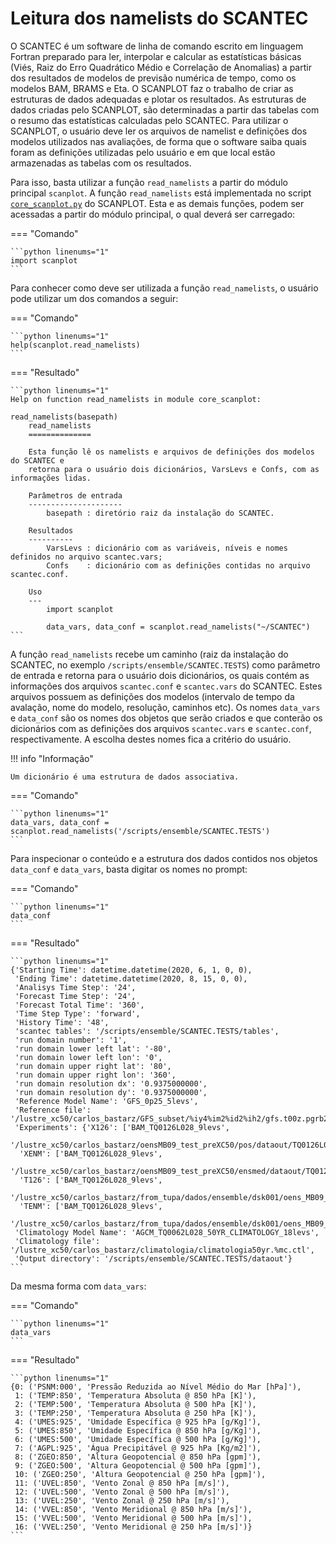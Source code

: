 # Leitura dos namelists do SCANTEC

O SCANTEC é um software de linha de comando escrito em linguagem Fortran preparado para ler, interpolar e calcular as estatísticas básicas (Viés, Raiz do Erro Quadrático Médio e Correlação de Anomalias) a partir dos resultados de modelos de previsão numérica de tempo, como os modelos BAM, BRAMS e Eta. O SCANPLOT faz o trabalho de criar as estruturas de dados adequadas e plotar os resultados. As estruturas de dados criadas pelo SCANPLOT, são determinadas a partir das tabelas com o resumo das estatísticas calculadas pelo SCANTEC. Para utilizar o SCANPLOT, o usuário deve ler os arquivos de namelist e definições dos modelos utilizados nas avaliações, de forma que o software saiba quais foram as definições utilizadas pelo usuário e em que local estão armazenadas as tabelas com os resultados.

Para isso, basta utilizar a função `read_namelists` a partir do módulo principal `scanplot`. A função `read_namelists` está implementada no script [`core_scanplot.py`](https://github.com/GAM-DIMNT-CPTEC/SCANPLOT/blob/master/core_scanplot.py) do SCANPLOT. Esta e as demais funções, podem ser acessadas a partir do módulo principal, o qual deverá ser carregado:


=== "Comando"

    ```python linenums="1"
    import scanplot
    ```

Para conhecer como deve ser utilizada a função `read_namelists`, o usuário pode utilizar um dos comandos a seguir:

=== "Comando"

    ```python linenums="1"
    help(scanplot.read_namelists)
    ```

=== "Resultado"

    ```python linenums="1"
    Help on function read_namelists in module core_scanplot:
    
    read_namelists(basepath)
        read_namelists
        ==============
        
        Esta função lê os namelists e arquivos de definições dos modelos do SCANTEC e
        retorna para o usuário dois dicionários, VarsLevs e Confs, com as informações lidas.
        
        Parâmetros de entrada
        ---------------------
            basepath : diretório raiz da instalação do SCANTEC.
            
        Resultados
        ----------
            VarsLevs : dicionário com as variáveis, níveis e nomes definidos no arquivo scantec.vars;
            Confs    : dicionário com as definições contidas no arquivo scantec.conf.
        
        Uso
        ---
            import scanplot
            
            data_vars, data_conf = scanplot.read_namelists("~/SCANTEC")
    ```


A função `read_namelists` recebe um caminho (raiz da instalação do SCANTEC, no exemplo `/scripts/ensemble/SCANTEC.TESTS`) como parâmetro de entrada e retorna para o usuário dois dicionários, os quais contém as informações dos arquivos `scantec.conf` e `scantec.vars` do SCANTEC. Estes arquivos possuem as definições dos modelos (intervalo de tempo da avalação, nome do modelo, resolução, caminhos etc). Os nomes `data_vars` e `data_conf` são os nomes dos objetos que serão criados e que conterão os dicionários com as definições dos arquivos `scantec.vars` e `scantec.conf`, respectivamente. A escolha destes nomes fica a critério do usuário.

!!! info "Informação"

    Um dicionário é uma estrutura de dados associativa.


=== "Comando"

    ```python linenums="1"
    data_vars, data_conf = scanplot.read_namelists('/scripts/ensemble/SCANTEC.TESTS')
    ```

Para inspecionar o conteúdo e a estrutura dos dados contidos nos objetos `data_conf` e `data_vars`, basta digitar os nomes no prompt:

=== "Comando"

    ```python linenums="1"
    data_conf
    ```

=== "Resultado"

    ```python linenums="1"
    {'Starting Time': datetime.datetime(2020, 6, 1, 0, 0),
     'Ending Time': datetime.datetime(2020, 8, 15, 0, 0),
     'Analisys Time Step': '24',
     'Forecast Time Step': '24',
     'Forecast Total Time': '360',
     'Time Step Type': 'forward',
     'History Time': '48',
     'scantec tables': '/scripts/ensemble/SCANTEC.TESTS/tables',
     'run domain number': '1',
     'run domain lower left lat': '-80',
     'run domain lower left lon': '0',
     'run domain upper right lat': '80',
     'run domain upper right lon': '360',
     'run domain resolution dx': '0.9375000000',
     'run domain resolution dy': '0.9375000000',
     'Reference Model Name': 'GFS_0p25_5levs',
     'Reference file': '/lustre_xc50/carlos_bastarz/GFS_subset/%iy4%im2%id2%ih2/gfs.t00z.pgrb2.0p25.f000.%iy4%im2%id2%ih2.ctl',
     'Experiments': {'X126': ['BAM_TQ0126L028_9levs',
       '/lustre_xc50/carlos_bastarz/oensMB09_test_preXC50/pos/dataout/TQ0126L028/%iy4%im2%id2%ih2/NMC/GPOSNMC%iy4%im2%id2%ih2%fy4%fm2%fd2%fh2P.fct.TQ0126L028.ctl'],
      'XENM': ['BAM_TQ0126L028_9levs',
       '/lustre_xc50/carlos_bastarz/oensMB09_test_preXC50/ensmed/dataout/TQ0126L028/%iy4%im2%id2%ih2/GPOSENM%iy4%im2%id2%ih2%fy4%fm2%fd2%fh2P.fct.TQ0126L028.ctl'],
      'T126': ['BAM_TQ0126L028_9levs',
       '/lustre_xc50/carlos_bastarz/from_tupa/dados/ensemble/dsk001/oens_MB09_tupa/pos/dataout/TQ0126L028/%iy4%im2%id2%ih2/NMC/GPOSNMC%iy4%im2%id2%ih2%fy4%fm2%fd2%fh2P.fct.TQ0126L028.ctl'],
      'TENM': ['BAM_TQ0126L028_9levs',
       '/lustre_xc50/carlos_bastarz/from_tupa/dados/ensemble/dsk001/oens_MB09_tupa/ensmed/dataout/TQ0126L028/%iy4%im2%id2%ih2/GPOSENM%iy4%im2%id2%ih2%fy4%fm2%fd2%fh2P.fct.TQ0126L028.ctl']},
     'Climatology Model Name': 'AGCM_TQ0062L028_50YR_CLIMATOLOGY_18levs',
     'Climatology file': '/lustre_xc50/carlos_bastarz/climatologia/climatologia50yr.%mc.ctl',
     'Output directory': '/scripts/ensemble/SCANTEC.TESTS/dataout'}
    ```

Da mesma forma com `data_vars`:

=== "Comando"

    ```python linenums="1"
    data_vars
    ```

=== "Resultado"

    ```python linenums="1"
    {0: ('PSNM:000', 'Pressão Reduzida ao Nível Médio do Mar [hPa]'),
     1: ('TEMP:850', 'Temperatura Absoluta @ 850 hPa [K]'),
     2: ('TEMP:500', 'Temperatura Absoluta @ 500 hPa [K]'),
     3: ('TEMP:250', 'Temperatura Absoluta @ 250 hPa [K]'),
     4: ('UMES:925', 'Umidade Específica @ 925 hPa [g/Kg]'),
     5: ('UMES:850', 'Umidade Específica @ 850 hPa [g/Kg]'),
     6: ('UMES:500', 'Umidade Específica @ 500 hPa [g/Kg]'),
     7: ('AGPL:925', 'Água Precipitável @ 925 hPa [Kg/m2]'),
     8: ('ZGEO:850', 'Altura Geopotencial @ 850 hPa [gpm]'),
     9: ('ZGEO:500', 'Altura Geopotencial @ 500 hPa [gpm]'),
     10: ('ZGEO:250', 'Altura Geopotencial @ 250 hPa [gpm]'),
     11: ('UVEL:850', 'Vento Zonal @ 850 hPa [m/s]'),
     12: ('UVEL:500', 'Vento Zonal @ 500 hPa [m/s]'),
     13: ('UVEL:250', 'Vento Zonal @ 250 hPa [m/s]'),
     14: ('VVEL:850', 'Vento Meridional @ 850 hPa [m/s]'),
     15: ('VVEL:500', 'Vento Meridional @ 500 hPa [m/s]'),
     16: ('VVEL:250', 'Vento Meridional @ 250 hPa [m/s]')}
    ```
